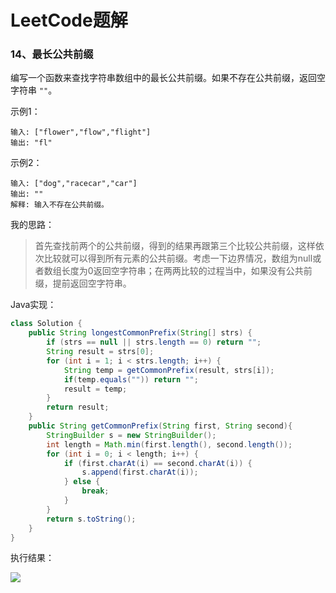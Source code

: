 # LeetCode题解

### 14、最长公共前缀

编写一个函数来查找字符串数组中的最长公共前缀。如果不存在公共前缀，返回空字符串 `""`。

示例1：

```
输入: ["flower","flow","flight"]
输出: "fl"
```

示例2：

```
输入: ["dog","racecar","car"]
输出: ""
解释: 输入不存在公共前缀。
```

我的思路：

> 首先查找前两个的公共前缀，得到的结果再跟第三个比较公共前缀，这样依次比较就可以得到所有元素的公共前缀。考虑一下边界情况，数组为null或者数组长度为0返回空字符串；在两两比较的过程当中，如果没有公共前缀，提前返回空字符串。

Java实现：

```java
class Solution {
    public String longestCommonPrefix(String[] strs) {
        if (strs == null || strs.length == 0) return "";
        String result = strs[0];
        for (int i = 1; i < strs.length; i++) {
            String temp = getCommonPrefix(result, strs[i]);
            if(temp.equals("")) return "";
            result = temp;
        }
        return result;
    }
    public String getCommonPrefix(String first, String second){
        StringBuilder s = new StringBuilder();
        int length = Math.min(first.length(), second.length());
        for (int i = 0; i < length; i++) {
            if (first.charAt(i) == second.charAt(i)) {
                s.append(first.charAt(i));
            } else {
                break;
            }
        }
        return s.toString();
    }
}
```

执行结果：

![](https://cdn.jsdelivr.net/gh/CarberryChai/oss@master/image/44JLZf-YyR2v2.png)

